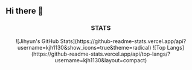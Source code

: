 ## Hi there 👋

<!--
**kjh1130/kjh1130** is a ✨ _special_ ✨ repository because its `README.md` (this file) appears on your GitHub profile.

Here are some ideas to get you started:

- 🔭 I’m currently working on ...
- 🌱 I’m currently learning ...
- 👯 I’m looking to collaborate on ...
- 🤔 I’m looking for help with ...
- 💬 Ask me about ...
- 📫 How to reach me: ...
- 😄 Pronouns: ...
- ⚡ Fun fact: ...
-->
<h3 align="center">STATS</h3>
<div align="center">
  ![Jihyun's GitHub Stats](https://github-readme-stats.vercel.app/api?username=kjh1130&show_icons=true&theme=radical)
  ![Top Langs](https://github-readme-stats.vercel.app/api/top-langs/?username=kjh1130&layout=compact)
</div>
